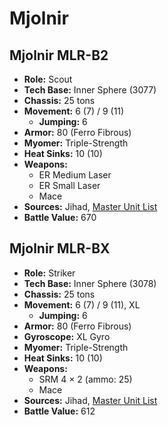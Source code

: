 # Mjolnir
## Mjolnir MLR-B2
- **Role:** Scout
- **Tech Base:** Inner Sphere (3077)
- **Chassis:** 25 tons
- **Movement:** 6 (7) / 9 (11)
  - **Jumping:** 6
- **Armor:** 80 (Ferro Fibrous)
- **Myomer:** Triple-Strength
- **Heat Sinks:** 10 (10)
- **Weapons:**
  - ER Medium Laser
  - ER Small Laser
  - Mace
- **Sources:** Jihad, [Master Unit List](http://masterunitlist.info/Unit/Details/2194/mjolnir-mlr-b2)
- **Battle Value:** 670

## Mjolnir MLR-BX
- **Role:** Striker
- **Tech Base:** Inner Sphere (3078)
- **Chassis:** 25 tons
- **Movement:** 6 (7) / 9 (11), XL
  - **Jumping:** 6
- **Armor:** 80 (Ferro Fibrous)
- **Gyroscope:** XL Gyro
- **Myomer:** Triple-Strength
- **Heat Sinks:** 10 (10)
- **Weapons:**
  - SRM 4 × 2 (ammo: 25)
  - Mace
- **Sources:** Jihad, [Master Unit List](http://masterunitlist.info/Unit/Details/2195/mjolnir-mlr-bx)
- **Battle Value:** 612

